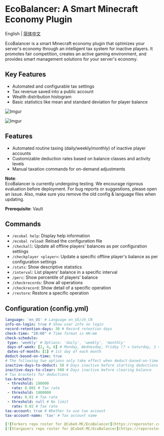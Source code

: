 # EcoBalancer: A Smart Minecraft Economy Plugin

English | [简体中文](README_zh.md)

EcoBalancer is a smart Minecraft economy plugin that optimizes your server's economy through an intelligent tax system for inactive players. It promotes fair competition, creates an active gaming environment, and provides smart management solutions for your server's economy.

## Key Features

- Automated and configurable tax settings
- Tax revenue saved into a public account
- Wealth distribution histogram
- Basic statistics like mean and standard deviation for player balance

![Imgur](https://i.imgur.com/0eXcPeO.gif)

![Imgur](https://imgur.com/L7wagZ9.gif)

## Features

- Automated routine taxing (daily/weekly/monthly) of inactive player accounts
- Customizable deduction rates based on balance classes and activity levels
- Manual taxation commands for on-demand adjustments

**Note**: \
EcoBalancer is currently undergoing testing. We encourage rigorous evaluation before deployment. For bug reports or suggestions, please open an issue.
Also, make sure you remove the old config & language files when updating.

**Prerequisite**: Vault

## Commands

- `/ecobal help`: Display help information
- `/ecobal reload`: Reload the configuration file
- `/checkall`: Update all offline players' balances as per configuration settings
- `/checkplayer <player>`: Update a specific offline player's balance as per configuration settings
- `/stats`: Show descriptive statistics
- `/interval`: List players' balance in a specific interval
- `/perc`: Show percentile of players' balance
- `/checkrecords`: Show all operations
- `/checkrecord`: Show detail of a specific operation
- `/restore`: Restore a specific operation

## Configuration (config.yml)

```yaml
language: 'en_US' # Language en_US/zh_CN
info-on-login: true # Show user info on login
record-retention-days: 30 # Record retention days
check-time: "20:00" # Time format is HH:mm
check-schedule:
 type: 'weekly' # Options: 'daily', 'weekly', 'monthly'
 days-of-week: [2, 4, 6] # Monday, Wednesday, Friday (7 = Saturday, 1 = Sunday)
 dates-of-month: [1] # 1st day of each month
deduct-based-on-time: true
# The following two options only take effect when deduct-based-on-time is true
inactive-days-to-deduct: 50 # Days inactive before starting deductions
inactive-days-to-clear: 500 # Days inactive before clearing balance
# Tax brackets for deductions
tax-brackets:
 - threshold: 100000
   rate: 0.001 # Tax rate
 - threshold: 1000000
   rate: 0.01 # Tax rate
 - threshold: null # No limit
   rate: 0.02 # Tax rate
tax-account: true # Whether to use tax account
tax-account-name: 'tax' # Tax account name

[![Forkers repo roster for @CubeX-MC/EcoBalancer](https://reporoster.com/forks/CubeX-MC/EcoBalancer)](https://github.com/CubeX-MC/EcoBalancer/network/members)
[![Stargazers repo roster for @CubeX-MC/EcoBalancer](https://reporoster.com/stars/CubeX-MC/EcoBalancer)](https://github.com/CubeX-MC/EcoBalancer/stargazers)
